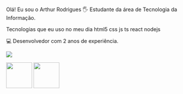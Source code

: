 Olá! Eu sou o Arthur Rodrigues 🖐️
 Estudante da área de Tecnologia da
 Informação.

Tecnologias que eu uso no meu dia
html5 css js ts react nodejs

💻 Desenvolvedor com 2 anos de experiência.


<a href="mailto:arthurerodrigues01@gmail.com">
<img src="https://img.shields.io/badge/Gmail-D14836?style=for-the-badge&logo=gmail&logoColor=white"/>
</a>



<img src="https://hermes.dio.me/tracks/aa71615b-e701-4cec-bb64-71ba6974c5fe.png" width="70">      <img src="https://hermes.dio.me/tracks/608ecefd-1d10-42ea-9f58-3e7a4548ab3e.png" width="70">








